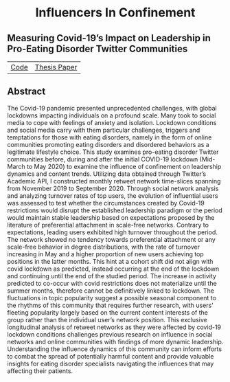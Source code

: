 <div align="center">
  <h1 style="text-align: center;">Influencers In Confinement</h1>
</div>

## Measuring Covid-19’s Impact on Leadership in Pro-Eating Disorder Twitter Communities

<table>
  <tr>
    <td><a href="https://github.com/jackiwock/portfolio/tree/main/Masters_Thesis/Code">Code</a></td>
    <td><a href="http://urn.kb.se/resolve?urn=urn:nbn:se:liu:diva-199924">Thesis Paper</a></td>
  </tr>
</table>


## Abstract

The Covid-19 pandemic presented unprecedented challenges, with global
lockdowns impacting individuals on a profound scale. Many took to social
media to cope with feelings of anxiety and isolation. Lockdown
conditions and social media carry with them particular challenges,
triggers and temptations for those with eating disorders, namely in the
form of online communities promoting eating disorders and disordered
behaviors as a legitimate lifestyle choice. This study examines
pro-eating disorder Twitter communities before, during and after the
initial COVID-19 lockdown (Mid-March to May 2020) to examine the
influence of confinement on leadership dynamics and content trends.
Utilizing data obtained through Twitter’s Academic API, I constructed
monthly retweet network time-slices spanning from November 2019 to
September 2020. Through social network analysis and analyzing turnover
rates of top users, the evolution of influential users was assessed to
test whether the circumstances created by Covid-19 restrictions would
disrupt the established leadership paradigm or the period would maintain
stable leadership based on expectations proposed by the literature of
preferential attachment in scale-free networks. Contrary to
expectations, leading users exhibited high turnover throughout the
period. The network showed no tendency towards preferential attachment
or any scale-free behavior in degree distributions, with the rate of
turnover increasing in May and a higher proportion of new users
achieving top positions in the latter months. This hint at a cohort
shift did not align with covid lockdown as predicted, instead occurring
at the end of the lockdown and continuing until the end of the studied
period. The increase in activity predicted to co-occur with covid
restrictions does not materialize until the summer months, therefore
cannot be definitively linked to lockdown. The fluctuations in topic
popularity suggest a possible seasonal component to the rhythms of this
community that requires further research, with users’ fleeting
popularity largely based on the current content interests of the group
rather than the individual user’s network position. This exclusive
longitudinal analysis of retweet networks as they were affected by
covid-19 lockdown conditions challenges previous research on influence
in social networks and online communities with findings of more dynamic
leadership. Understanding the influence dynamics of this community can
inform efforts to combat the spread of potentially harmful content and
provide valuable insights for eating disorder specialists navigating the
influences that may affecting their patients.
